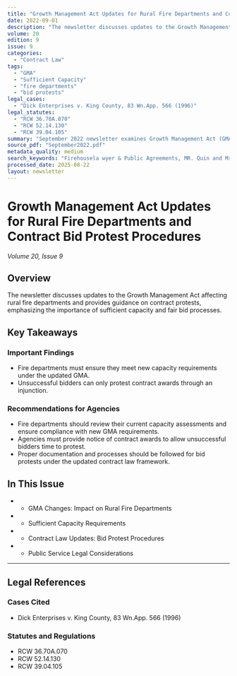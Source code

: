 ```yaml
---
title: "Growth Management Act Updates for Rural Fire Departments and Contract Bid Protest Procedures"
date: 2022-09-01
description: "The newsletter discusses updates to the Growth Management Act affecting rural fire departments and provides guidance on contract protests, emphasizing the importance of sufficient capacity and fair bid processes."
volume: 20
edition: 9
issue: 9
categories:
  - "Contract Law"
tags:
  - "GMA"
  - "Sufficient Capacity"
  - "fire departments"
  - "bid protests"
legal_cases:
  - "Dick Enterprises v. King County, 83 Wn.App. 566 (1996)"
legal_statutes:
  - "RCW 36.70A.070"
  - "RCW 52.14.130"
  - "RCW 39.04.105"
summary: "September 2022 newsletter examines Growth Management Act (GMA) updates under RCW 36.70A.070 affecting rural fire departments and capacity requirements, analyzes contract law changes under RCW 52.14.130 and RCW 39.04.105 regarding bid protest procedures, discusses Dick Enterprises v. King County precedent for contract award challenges, provides guidance on sufficient capacity assessments for fire department compliance, and offers recommendations for proper bid protest documentation and injunction procedures."
source_pdf: "September2022.pdf"
metadata_quality: medium
search_keywords: "Firehousela wyer & Public Agreements, MR. Quin and Mr. Quinn, P.S., is legal counsel to more than 40 Fire Departments in the State of Washington. Our office is legal counsel to more than 40 Fire Depar..."
processed_date: 2025-08-22
layout: newsletter
---
```


# Growth Management Act Updates for Rural Fire Departments and Contract Bid Protest Procedures

*Volume 20, Issue 9*

## Overview

The newsletter discusses updates to the Growth Management Act affecting rural fire departments and provides guidance on contract protests, emphasizing the importance of sufficient capacity and fair bid processes.

## Key Takeaways

### Important Findings

- Fire departments must ensure they meet new capacity requirements under the updated GMA.
- Unsuccessful bidders can only protest contract awards through an injunction.

### Recommendations for Agencies

- Fire departments should review their current capacity assessments and ensure compliance with new GMA requirements.
- Agencies must provide notice of contract awards to allow unsuccessful bidders time to protest.
- Proper documentation and processes should be followed for bid protests under the updated contract law framework.

## In This Issue

- - GMA Changes: Impact on Rural Fire Departments
- - Sufficient Capacity Requirements
- - Contract Law Updates: Bid Protest Procedures
- - Public Service Legal Considerations

---

## Legal References

### Cases Cited

- Dick Enterprises v. King County, 83 Wn.App. 566 (1996)

### Statutes and Regulations

- RCW 36.70A.070
- RCW 52.14.130
- RCW 39.04.105

